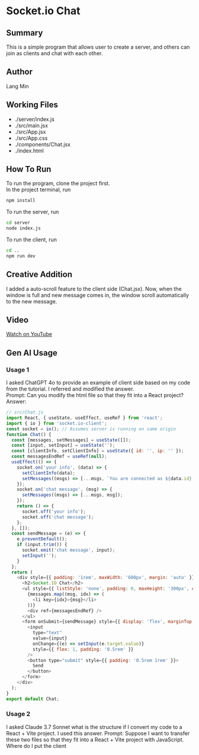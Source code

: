 # Socket.io Chat

## Summary
This is a simple program that allows user to create a server, and others can join as clients and chat with each other.

## Author
Lang Min

## Working Files
- ./server/index.js
- ./src/main.jsx
- ./src/App.jsx
- ./src/App.css
- ./components/Chat.jsx
- ./index.html

## How To Run
To run the program, clone the project first. <br>
In the project terminal, run
```bash
npm install
```
To run the server, run
```bash
cd server
node index.js
```
To run the client, run
```bash
cd ..
npm run dev
```

## Creative Addition
I added a auto-scroll feature to the client side (Chat.jsx). Now, when the window is full and new message comes in, the window scroll automatically to the new message.

## Video
[Watch on YouTube](https://youtu.be/qFv8DwqfDK4)

## Gen AI Usage
### Usage 1
I asked ChatGPT 4o to provide an example of client side based on my code from the tutorial. I referred and modified the answer. <br>
Prompt: Can you modify the html file so that they fit into a React project? <br>
Answer: 
```javascript
// src/Chat.js
import React, { useState, useEffect, useRef } from 'react';
import { io } from 'socket.io-client';
const socket = io(); // Assumes server is running on same origin
function Chat() {
  const [messages, setMessages] = useState([]);
  const [input, setInput] = useState('');
  const [clientInfo, setClientInfo] = useState({ id: '', ip: '' });
  const messagesEndRef = useRef(null);
  useEffect(() => {
    socket.on('your info', (data) => {
      setClientInfo(data);
      setMessages((msgs) => [...msgs, `You are connected as ${data.id} (${data.ip})`]);
    });
    socket.on('chat message', (msg) => {
      setMessages((msgs) => [...msgs, msg]);
    });
    return () => {
      socket.off('your info');
      socket.off('chat message');
    };
  }, []);
  const sendMessage = (e) => {
    e.preventDefault();
    if (input.trim()) {
      socket.emit('chat message', input);
      setInput('');
    }
  };
  return (
    <div style={{ padding: '1rem', maxWidth: '600px', margin: 'auto' }}>
      <h2>Socket.IO Chat</h2>
      <ul style={{ listStyle: 'none', padding: 0, maxHeight: '300px', overflowY: 'auto' }}>
        {messages.map((msg, idx) => (
          <li key={idx}>{msg}</li>
        ))}
        <div ref={messagesEndRef} />
      </ul>
      <form onSubmit={sendMessage} style={{ display: 'flex', marginTop: '1rem' }}>
        <input
          type="text"
          value={input}
          onChange={(e) => setInput(e.target.value)}
          style={{ flex: 1, padding: '0.5rem' }}
        />
        <button type="submit" style={{ padding: '0.5rem 1rem' }}>
          Send
        </button>
      </form>
    </div>
  );
}
export default Chat;
```

### Usage 2
I asked Claude 3.7 Sonnet what is the structure if I convert my code to a React + Vite project. I used this answer.
Prompt: Suppose I want to transfer these two files so that they fit into a React + Vite project with JavaScript. Where do I put the client <script>? <br>
Answer: 
```
my-chat-app/
├── src/
│   ├── components/
│   │   └── Chat.jsx       # Your chat component
│   ├── App.jsx            # Main application component
│   └── main.jsx           # Entry point
├── server/
│   └── index.js           # Your Socket.IO server code
└── index.html             # Vite's HTML template
```